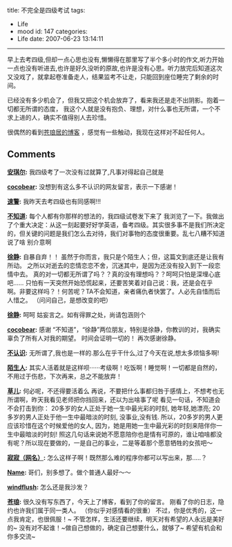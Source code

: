 title: 不完全是四级考试
tags:
  - Life
  - mood
id: 147
categories:
  - Life
date: 2007-06-23 13:14:11
---

早上去考四级,但却一点心思也没有,懒懒得在那里写了半个多小时的作文,听力开始一点也没有听进去,也许是好久没听的原故,也许是没有心思。听力放完后知道这次又没戏了，就拿起卷准备走人，结果监考不让走，只能回到座位睡完了剩余的时间。

已经没有多少机会了，但我又把这个机会放弃了，看来我还是走不出阴影。抱着一切都无所谓的态度， 我这个人就是没有抱负、理想，对什么事也无所谓，一个不求上进的人，确实不值得别人去珍惜。

很偶然的看到[苍琅居的博客](http://canglangjv.blogcn.com) ，感觉有一些触动，我现在这样对不起任何人。
## Comments

**[安琪尔](#722 "2007-06-25 09:19:09"):** 我四级考了一次没有过就算了,凡事对得起自己就是

**[cocobear](#727 "2007-06-25 20:22:39"):** 没想到有这么多不认识的网友留言，表示一下感谢！

**[速警](#721 "2007-06-25 08:53:29"):** 我昨天去考四级也有同感啊!!!

**[不知道](#728 "2007-06-25 20:38:12"):** 每个人都有你那样的想法的，我四级试卷发下来了 我浏览了一下。我做出了个重大决定：从这一刻起要好好学英语，备考四级。其实很多事不是我们所决定的，但关键的问题是我们怎么去对待，我们对事物的态度很重要。乱七八糟不知道说了啥 别介意啊

**[徐静](#730 "2007-06-25 21:57:54"):** 自暴自弃！！ 虽然于你而言，我只是个陌生人；但，这篇文到底还是让我有所动。 之所以对逝去的恋情恋恋不舍，沉迷其中，是因为还没有投入到下一段恋情中去。 真的对一切都无所谓了吗？？真的没有理想吗？？呵呵只怕是深埋心底吧…… 只怕有一天突然开始恐慌起来，还要苦笑着对自己说：我，还是会在乎啊。非要这样吗？！何苦呢？TA不会知道，亲者痛仇者快罢了。人必先自惜而后人惜之。 （问问自己，是想改变的吧）

**[徐静](#731 "2007-06-25 21:59:44"):** 呵呵 姑妄言之。如有得罪之处，尚请包涵则个

**[cocobear](#732 "2007-06-25 22:17:35"):** 感谢 “不知道”，“徐静”两位朋友，特别是徐静，你教训的对，我确实辜负了所有人对我的期望。 时间会证明一切的！ 再次感谢徐静。

**[不认识](#759 "2007-06-27 16:49:32"):** 无所谓了,我也是一样的.那么在乎干什么,过了今天在说,想太多烦恼多啊!

**[陌生人](#718 "2007-06-24 20:14:13"):** 其实人活着就是这样呗······考级啊！吃饭啊！睡觉啊！一切都是自然的，不用过于伤悲，下次再来，总之不能放弃！

**[草儿](#716 "2007-06-24 19:23:00"):** 何必呢，不还得要活着么 再说，不要把什么事都归咎于感情上，不想考也无所谓啊，昨天我看见老师把你挡回来，还以为出啥事了呢 看见一句话，不知道会不会打击到你： 20多岁的女人正处于她一生中最光彩的时刻, 她年轻,她漂亮; 20多岁的男人正处于他一生中最暗淡的时刻, 没事业,没有钱. 所以，20多岁的男人更应该珍惜在这个时候爱他的女人, 因为，她是用她一生中最光彩的时刻来陪伴你一生中最暗淡的时刻! 照这几句话来说她不愿意陪你也是情有可原的，谁让咱啥都没有呢？所以现在要做的，一是自己的事业，二是等着那个愿意牺牲的女孩吧～

**[寂寂（网名）](#713 "2007-06-24 16:59:11"):** 怎么这样子啊！既然那么难的程序你都可以写出来，那.....？

**[Name](#712 "2007-06-24 16:42:37"):** 哥们，别多想了。做个普通人最好～～

**[windflush](#711 "2007-06-24 14:12:58"):** 怎么还是我沙发？

**[苍琅](#1011 "2007-07-10 17:32:24"):** 很久没有写东西了，今天上了博客，看到了你的留言。 刚看了你的日志，隐约也许我们属于同一类人。 （你似乎对感情看的很重） 不过，你是优秀的，这一点我肯定，也很佩服！~ 不管怎样，生活还要继续，明天对有希望的人永远是美好的~ 没有对不起谁！~做自己想做的，确定自己想要什么，就够了~ 希望有机会和你多交流~

